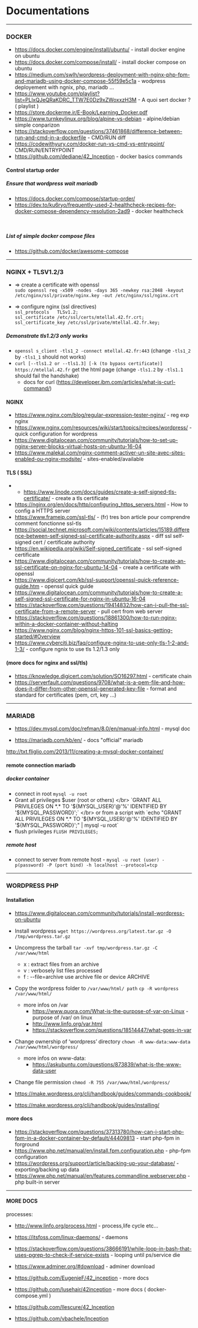 
# Documentations

--------------------------------------------------------------------------------------------------------------------------

### DOCKER

- https://docs.docker.com/engine/install/ubuntu/ - install docker engine on ubuntu 
- https://docs.docker.com/compose/install/ - install docker compose on ubuntu 
- https://medium.com/swlh/wordpress-deployment-with-nginx-php-fpm-and-mariadb-using-docker-compose-55f59e5c1a - wodpress deployement with ngnix, php, mariadb ...
- https://www.youtube.com/playlist?list=PLlxQJeQRaKDRC_TTW7E0Dz9xZWoxxzH3M - A quoi sert docker ? ( playlist )
- https://store.dockerme.ir/E-Book/Learning_Docker.pdf
- https://www.turnkeylinux.org/blog/alpine-vs-debian - alpine/debian simple conparizon 
- https://stackoverflow.com/questions/37461868/difference-between-run-and-cmd-in-a-dockerfile - CMD/RUN diff 
- https://codewithyury.com/docker-run-vs-cmd-vs-entrypoint/ CMD/RUN/ENTRYPOINT
- https://github.com/dediane/42_Inception - docker basics commands

#### Control startup order
##### Ensure that wordpress wait mariadb
- https://docs.docker.com/compose/startup-order/
- https://dev.to/ku6ryo/frequently-used-2-healthcheck-recipes-for-docker-compose-dependency-resolution-2ad9 - docker healthcheck

</br>

##### List of simple docker compose files
- https://github.com/docker/awesome-compose 

--------------------------------------------------------------------------------------------------------------------------

### NGINX + TLSV1.2/3

- => create a certificate with openssl </br>
`sudo openssl req -x509 -nodes -days 365 -newkey rsa:2048 -keyout /etc/nginx/ssl/private/nginx.key -out /etc/nginx/ssl/nginx.crt`

- => configure nginx (ssl directives) </br>
`ssl_protocols   TLSv1.2;` </br>
`ssl_certificate /etc/ssl/certs/mtellal.42.fr.crt;` </br>
`ssl_certificate_key /etc/ssl/private/mtellal.42.fr.key;`</br>

##### Demonstrate tls1.2/3 only works 
- `openssl s_client -tls1_2 -connect mtellal.42.fr:443` (change `-tls1_2` by `-tls1_1` should not works)
- `curl [--tls1.2 or --tls1.3] [-k (to bypass certificate)] https://mtellal.42.fr` get the html page (change `-tls1.2` by `-tls1.1` should fail the handshake)
  - docs for curl (https://developer.ibm.com/articles/what-is-curl-command/)

#### NGINX

- https://www.nginx.com/blog/regular-expression-tester-nginx/ - reg exp nginx
- https://www.nginx.com/resources/wiki/start/topics/recipes/wordpress/ - quick configuration for wordpress
- https://www.digitalocean.com/community/tutorials/how-to-set-up-nginx-server-blocks-virtual-hosts-on-ubuntu-16-04
- https://www.malekal.com/nginx-comment-activer-un-site-avec-sites-enabled-ou-nginx-modsite/ - sites-enabled/available

#### TLS ( SSL) 

- - https://www.linode.com/docs/guides/create-a-self-signed-tls-certificate/ - create a tls certificate
- https://nginx.org/en/docs/http/configuring_https_servers.html - How to config a HTTPS server 
- https://www.frameip.com/ssl-tls/ - (fr) tres bon article pour comprendre comment fonctionne ssl-tls
- https://social.technet.microsoft.com/wiki/contents/articles/15189.difference-between-self-signed-ssl-certificate-authority.aspx - diff ssl self-signed cert / certificate authority
- https://en.wikipedia.org/wiki/Self-signed_certificate - ssl self-signed certificate
- https://www.digitalocean.com/community/tutorials/how-to-create-an-ssl-certificate-on-nginx-for-ubuntu-14-04 - create a certificate with openssl 
- https://www.digicert.com/kb/ssl-support/openssl-quick-reference-guide.htm - openssl quick guide
- https://www.digitalocean.com/community/tutorials/how-to-create-a-self-signed-ssl-certificate-for-nginx-in-ubuntu-16-04
- https://stackoverflow.com/questions/19414832/how-can-i-pull-the-ssl-certificate-from-a-remote-server - pull cert from web server
- https://stackoverflow.com/questions/18861300/how-to-run-nginx-within-a-docker-container-without-halting
- https://www.nginx.com/blog/nginx-https-101-ssl-basics-getting-started/#Overview
- https://www.cyberciti.biz/faq/configure-nginx-to-use-only-tls-1-2-and-1-3/ - configure ngnix to use tls 1.2/1.3 only

#### (more docs for nginx and ssl/tls)
- https://knowledge.digicert.com/solution/SO16297.html - certificate chain 
- https://serverfault.com/questions/9708/what-is-a-pem-file-and-how-does-it-differ-from-other-openssl-generated-key-file - format and standard for certificates (pem, crt, key ...)

---------------------------------------------------------------------------------------------------------------------------

### MARIADB 

- https://dev.mysql.com/doc/refman/8.0/en/manual-info.html - mysql doc

- https://mariadb.com/kb/en/ - docs "official" mariadb 

http://txt.fliglio.com/2013/11/creating-a-mysql-docker-container/

#### remote connection mariadb 
##### docker container
- connect in root `mysql -u root` 
- Grant all privileges $user (root or others) </br>
`GRANT ALL PRIVILEGES ON *.* TO '${MYSQL_USER}'@'%' IDENTIFIED BY '${MYSQL_PASSWORD}';` </br>
or from a script with `echo "GRANT ALL PRIVILEGES ON *.* TO '${MYSQL_USER}'@'%' IDENTIFIED BY '${MYSQL_PASSWORD}';" | mysql -u root` </br>
- flush privileges `FLUSH PRIVILEGES;`

##### remote host
- connect to server from remote host - `mysql -u root (user) -p(password) -P (port bind) -h localhost --protocol=tcp`

-----------------------------------------------------------------------------------------------------------------------------

### WORDPRESS PHP

#### Installation

- https://www.digitalocean.com/community/tutorials/install-wordpress-on-ubuntu

- Install wordpress `wget https://wordpress.org/latest.tar.gz -O /tmp/wordpress.tar.gz` 

- Uncompress the tarball `tar -xvf tmp/wordpress.tar.gz -C /var/www/html`
  - x : extract files from an archive
  - v : verbosely list files processed
  - f : --file=archive use archive file or device ARCHIVE
  
- Copy the wordpress folder to `/var/www/html/ path` `cp -R wordpress /var/www/html/`
  - more infos on /var
    - https://www.quora.com/What-is-the-purpose-of-var-on-Linux - purpose of /var/ on linux 
    - http://www.linfo.org/var.html 
    - https://stackoverflow.com/questions/18514447/what-goes-in-var

- Change ownership of ‘wordpress’ directory `chown -R www-data:www-data /var/www/html/wordpress/` 
  - more infos on www-data:
    - https://askubuntu.com/questions/873839/what-is-the-www-data-user

- Change file permission `chmod -R 755 /var/www/html/wordpress/`

- https://make.wordpress.org/cli/handbook/guides/commands-cookbook/
- https://make.wordpress.org/cli/handbook/guides/installing/

#### more docs

- https://stackoverflow.com/questions/37313780/how-can-i-start-php-fpm-in-a-docker-container-by-default/44409813 - start php-fpm in forground
- https://www.php.net/manual/en/install.fpm.configuration.php - php-fpm configuration 
- https://wordpress.org/support/article/backing-up-your-database/ - exporting/backing up data
- https://www.php.net/manual/en/features.commandline.webserver.php - php built-in server

------------------------------------------------------------------------------------------------------------------------------

#### MORE DOCS

processes:
- http://www.linfo.org/process.html - process,life cycle etc...
- https://itsfoss.com/linux-daemons/ - daemons 

- https://stackoverflow.com/questions/38666191/while-loop-in-bash-that-uses-pgrep-to-check-if-service-exists - looping until ps/service die 
- https://www.adminer.org/#download - adminer download 

- https://github.com/EugenieF/42_inception - more docs
- https://github.com/lusehair/42inception - more docs ( docker-compose.yml )

- https://github.com/llescure/42_Inception

- https://github.com/vbachele/Inception

